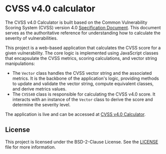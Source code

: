 # CVSS v4.0 calculator
The CVSS v4.0 Calculator is built based on the Common Vulnerability Scoring System (CVSS) version 4.0 [Specification Document](https://www.first.org/cvss/v4.0/specification-document). This document serves as the authoritative reference for understanding how to calculate the severity of vulnerabilities.

This project is a web-based application that calculates the CVSS score for a given vulnerability. The core logic is implemented using JavaScript classes that encapsulate the CVSS metrics, scoring calculations, and vector string manipulations:

- The `Vector` class handles the CVSS vector string and the associated metrics. It is the backbone of the application's logic, providing methods to update and validate the vector string, compute equivalent classes, and derive metrics values.
- The `CVSS40` class is responsible for calculating the CVSS v4.0 score. It interacts with an instance of the `Vector` class to derive the score and determine the severity level.

The application is live and can be accessed at [CVSS v4.0 Calculator](https://redhatproductsecurity.github.io/cvss-v4-calculator/).

## License
This project is licensed under the BSD-2-Clause License. See the [LICENSE](./LICENSE) file for more information.
